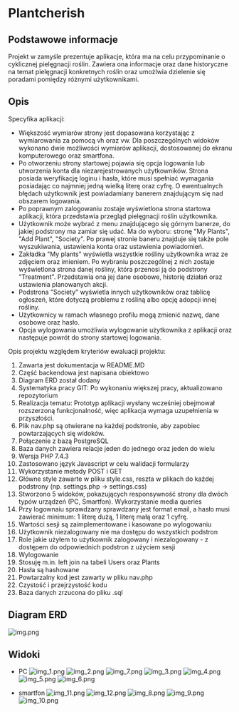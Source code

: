 # Plantcherish



## Podstawowe informacje
Projekt w zamyśle prezentuje aplikacje, która ma na celu przypominanie o cyklicznej pielęgnacji roślin.  Zawiera ona informacje oraz dane historyczne na temat pielęgnacji konkretnych roślin oraz umożlwia dzielenie się poradami pomiędzy różnymi użytkownikami.


## Opis 

Specyfika aplikacji:
* Większość wymiarów strony jest dopasowana korzystając z wymiarowania za pomocą vh oraz vw. Dla poszczególnych widoków wykonano dwie możliwości wymiarów aplikacji, dostosowanej do ekranu komputerowego oraz smartfona.
* Po otworzeniu strony startowej pojawia się opcja logowania lub utworzenia konta dla niezarejestrowanych użytkowników. Strona posiada weryfikację loginu i hasła, które musi spełniać wymagania posiadając co najmniej jedną wielką literę oraz cyfrę. O ewentualnych błędach użytkownik jest powiadamiany banerem znajdującym się nad obszarem logowania.
* Po poprawnym zalogowaniu zostaje wyświetlona strona startowa aplikacji, która przedstawia przegląd pielęgnacji roślin użytkownika.
* Użytkownik może wybrać z menu znajdującego się górnym banerze, do jakiej podstrony ma zamiar się udać. Ma do wyboru: stronę "My Plants", "Add Plant", "Society". Po prawej stronie baneru znajduje się także pole wyszukiwania, ustawienia konta oraz ustawienia powiadomień.
* Zakładka "My plants" wyświetla wszystkie rośliny użytkownika wraz ze zdjęciem oraz imieniem. Po wybraniu poszczególnej z nich zostaje wyświetlona strona danej rośliny, która przenosi ją do podstrony "Treatment". Przedstawia ona jej dane osobowe, historię działań oraz ustawienia planowanych akcji.
* Podstrona "Society" wyświetla innych użytkowników oraz tablicę ogłoszeń, które dotyczą problemu z rośliną albo opcję adopcji innej rośliny.
* Użytkownicy w ramach własnego profilu mogą zmienić nazwę, dane osobowe oraz hasło.
* Opcja wylogowania umożliwia wylogowanie użytkownika z aplikacji oraz następuje powrót do strony startowej logowania.

Opis projektu względem kryteriów ewaluacji projektu:

1. Zawarta jest dokumentacja w README.MD
2. Część backendowa jest napisana obiektowo
3. Diagram ERD został dodany
4. Systematyka pracy GIT: Po wykonaniu większej pracy, aktualizowano repozytorium
5. Realizacja tematu: Prototyp aplikacji wysłany wcześniej obejmował rozszerzoną funkcjonalność, więc aplikacja wymaga uzupełnienia w przyszłości.
6. Plik nav.php są otwierane na każdej podstronie, aby zapobiec powtarzających się widoków.
7. Połączenie z bazą PostgreSQL
8. Baza danych zawiera relacje jeden do jednego oraz jeden do wielu
9. Wersja PHP 7.4.3
10. Zastosowano język Javascript w celu walidacji formularzy
11. Wykorzystanie metody POST i GET
12. Główne style zawarte w pliku style.css, reszta w plikach do każdej podstrony (np. settings.php -> settings.css)
13. Stworzono 5 widoków, pokazujących responsywność strony dla dwóch typów urządzeń (PC, Smartfon). Wykorzystanie media queries
14. Przy logownaiu sprawdzany sprawdzany jest format email, a hasło musi zawierać minimum: 1 literę dużą, 1 literę małą oraz 1 cyfrę.
15. Wartości sesji są zaimplementowane i kasowane po wylogowaniu
16. Użytkownik niezalogowany nie ma dostępu do wszystkich podstron
17. Role jakie użyłem to użytkownik zalogowany i niezalogowany - z dostępem do odpowiednich podstron z użyciem sesji
18. Wylogowanie
19. Stosuję m.in. left join na tabeli Users oraz Plants
20. Hasła są hashowane
21. Powtarzalny kod jest zawarty w pliku nav.php
22. Czystość i przejrzystość kodu
23. Baza danych zrzucona do pliku .sql

## Diagram ERD
![img.png](public/screenshots/img.png)

## Widoki
* PC
![img_1.png](public/screenshots/img_1.png)
![img_2.png](public/screenshots/img_2.png)
![img_7.png](public/screenshots/img_7.png)
![img_3.png](public/screenshots/img_3.png)
![img_4.png](public/screenshots/img_4.png)
![img_5.png](public/screenshots/img_5.png)
![img_6.png](public/screenshots/img_6.png)

* smartfon
![img_11.png](public/screenshots/img_11.png)
![img_12.png](public/screenshots/img_12.png)
![img_8.png](public/screenshots/img_8.png)
![img_9.png](public/screenshots/img_9.png)
![img_10.png](public/screenshots/img_10.png)






